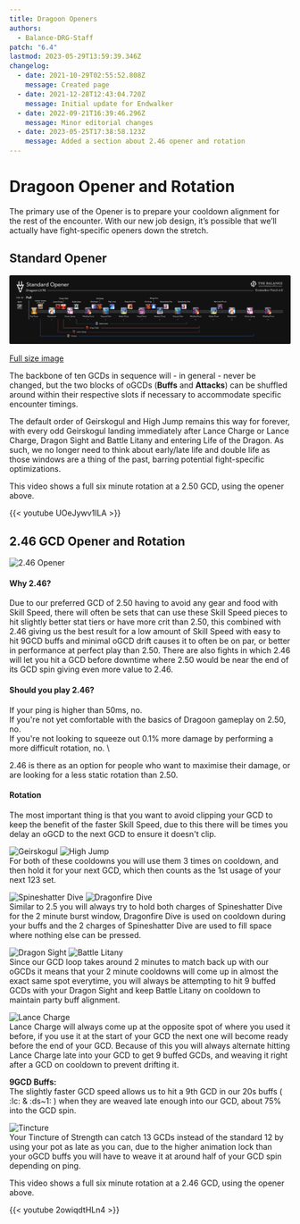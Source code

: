 ```yaml
---
title: Dragoon Openers
authors:
  - Balance-DRG-Staff
patch: "6.4"
lastmod: 2023-05-29T13:59:39.346Z
changelog:
  - date: 2021-10-29T02:55:52.808Z
    message: Created page
  - date: 2021-12-28T12:43:04.720Z
    message: Initial update for Endwalker
  - date: 2022-09-21T16:39:46.296Z
    message: Minor editorial changes
  - date: 2023-05-25T17:38:58.123Z
    message: Added a section about 2.46 opener and rotation
---
```

# Dragoon Opener and Rotation

The primary use of the Opener is to prepare your cooldown alignment for the rest of the encounter. With our new job design, it’s possible that we’ll actually have fight-specific openers down the stretch.

## Standard Opener

![EW Opener](/img/jobs/drg/drg_ew_opener.png "EW Opener")

[Full size image](https://github.com/The-Balance-FFXIV/balance-static/blob/main/static/img/jobs/drg/drg_ew_opener.png?raw=true)

The backbone of ten GCDs in sequence will - in general - never be changed, but the two blocks of oGCDs (**Buffs** and **Attacks**) can be shuffled around within their respective slots if necessary to accommodate specific encounter timings.

The default order of Geirskogul and High Jump remains this way for forever, with every odd Geirskogul landing immediately after Lance Charge or Lance Charge, Dragon Sight and Battle Litany and entering Life of the Dragon. As such, we no longer need to think about early/late life and double life as those windows are a thing of the past, barring potential fight-specific optimizations.

This video shows a full six minute rotation at a 2.50 GCD, using the opener above.

{{< youtube UOeJywv1ILA >}}

## 2.46 GCD Opener and Rotation
![2.46 Opener](https://cdn.discordapp.com/attachments/277967841729445888/1111730663440253119/DRG_6.4_2.46_Opener.png)

#### Why 2.46?
Due to our preferred GCD of 2.50 having to avoid any gear and food with Skill Speed, there will often be sets that can use these Skill Speed pieces to hit slightly better stat tiers or have more crit than 2.50, this combined with 2.46 giving us the best result for a low amount of Skill Speed with easy to hit 9GCD buffs and minimal oGCD drift causes it to often be on par, or better in performance at perfect play than 2.50.
There are also fights in which 2.46 will let you hit a GCD before downtime where 2.50 would be near the end of its GCD spin giving even more value to 2.46.

#### Should you play 2.46?
If your ping is higher than 50ms, no. \
If you're not yet comfortable with the basics of Dragoon gameplay on 2.50, no. \
If you're not looking to squeeze out 0.1% more damage by performing a more difficult rotation, no. \

2.46 is there as an option for people who want to maximise their damage, or are looking for a less static rotation than 2.50.

#### Rotation
The most important thing is that you want to avoid clipping your GCD to keep the benefit of the faster Skill Speed, due to this there will be times you delay an oGCD to the next GCD to ensure it doesn't clip.

![Geirskogul](https://xivapi.com/i/002000/002583.png)
![High Jump](https://xivapi.com/i/002000/002591.png) \
For both of these cooldowns you will use them 3 times on cooldown, and then hold it for your next GCD, which then counts as the 1st usage of your next 123 set.

![Spineshatter Dive](https://xivapi.com/i/002000/002580.png)
![Dragonfire Dive](https://xivapi.com/i/002000/002578.png) \
Similar to 2.5 you will always try to hold both charges of Spineshatter Dive for the 2 minute burst window, Dragonfire Dive is used on cooldown during your buffs and the 2 charges of Spineshatter Dive are used to fill space where nothing else can be pressed.

![Dragon Sight](https://xivapi.com/i/002000/002587.png)
![Battle Litany](https://xivapi.com/i/002000/002585.png) \
Since our GCD loop takes around 2 minutes to match back up with our oGCDs it means that your 2 minute cooldowns will come up in almost the exact same spot everytime, you will always be attempting to hit 9 buffed GCDs with your Dragon Sight and keep Battle Litany on cooldown to maintain party buff alignment.

![Lance Charge](https://xivapi.com/i/000000/000309.png) \
Lance Charge will always come up at the opposite spot of where you used it before, if you use it at the start of your GCD the next one will become ready before the end of your GCD. Because of this you will always alternate hitting Lance Charge late into your GCD to get 9 buffed GCDs, and weaving it right after a GCD on cooldown to prevent drifting it.

**__9GCD Buffs:__** \
The slightly faster GCD speed allows us to hit a 9th GCD in our 20s buffs ( :lc: & :ds~1: ) when they are weaved late enough into our GCD, about 75% into the GCD spin.

![Tincture](https://xivapi.com/i/020000/020710.png) \
Your Tincture of Strength can catch 13 GCDs instead of the standard 12 by using your pot as late as you can, due to the higher animation lock than your oGCD buffs you will have to weave it at around half of your GCD spin depending on ping.

This video shows a full six minute rotation at a 2.46 GCD, using the opener above.

{{< youtube 2owiqdtHLn4 >}}